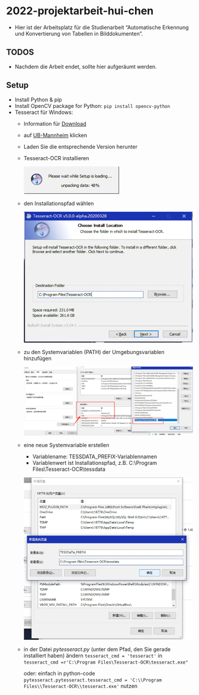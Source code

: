 # 2022-projektarbeit-hui-chen

- Hier ist der Arbeitsplatz für die Studienarbeit “Automatische Erkennung und Konvertierung von Tabellen in Bilddokumenten”.

## TODOS

- Nachdem die Arbeit endet, sollte hier aufgeräumt werden.

## Setup

- Install Python & pip
- Install OpenCV package for Python: `pip install opencv-python`
- Tesseract für Windows:
  - Information für [Download](<https://github.com/tesseract-ocr/tessdoc/blob/main/Downloads.md>)
  - auf [UB-Mannheim](https://github.com/UB-Mannheim/tesseract/wiki) klicken
  - Laden Sie die entsprechende Version herunter
  - Tesseract-OCR installieren

    ![install](Schriftliche-Ausarbeitung\\_images\\install0.jpg)
  - den Installationspfad wählen
    
    ![install1](Schriftliche-Ausarbeitung\\_images\install1.jpg)
  - zu den Systemvariablen (PATH) der Umgebungsvariablen hinzufügen

    ![zu PATH](Schriftliche-Ausarbeitung\\_images\zupath.jpg)
    
  - eine neue Systemvariable erstellen
    - Variablename: TESSDATA_PREFIX-Variablennamen 
    - Variablenwert ist Installationspfad, z.B. C:\Program Files\Tesseract-OCR\tessdata

    ![tessdata](Schriftliche-Ausarbeitung\\_images\tessdata.jpg)
  - in der Datei _pytesseract.py_ (unter dem Pfad, den Sie gerade installiert haben) ändern `tesseract_cmd = 'tesseract'`  in `tesseract_cmd =r'C:\Program Files\Tesseract-OCR\tesseract.exe"`
    
    oder: einfach in python-code `pytesseract.pytesseract.tesseract_cmd = 'C:\\Program Files\\Tesseract-OCR\\tesseract.exe'` nutzen